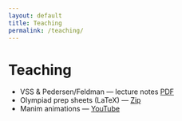 ```yaml
---
layout: default
title: Teaching
permalink: /teaching/
---
```


# Teaching

- VSS & Pedersen/Feldman — lecture notes [PDF](/assets/notes/vss-course.pdf)
- Olympiad prep sheets (LaTeX) — [Zip](/assets/olympiad-sheets.zip)
- Manim animations — [YouTube](#)
